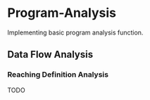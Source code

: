 # Program-Analysis

Implementing basic program analysis function.

## Data Flow Analysis

### Reaching Definition Analysis

TODO
